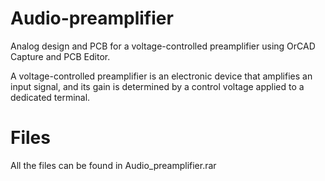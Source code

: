 # Audio-preamplifier
Analog design and PCB for a voltage-controlled preamplifier using OrCAD Capture and PCB Editor.

A voltage-controlled preamplifier is an electronic device that amplifies an input signal, and its gain is determined by a control voltage applied to a dedicated terminal.

# Files
All the files can be found in Audio_preamplifier.rar
